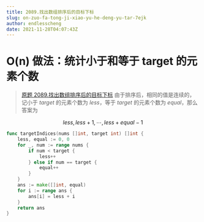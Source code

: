 ```yaml
---
title: 2089.找出数组排序后的目标下标
slug: on-zuo-fa-tong-ji-xiao-yu-he-deng-yu-tar-7ejk
author: endlesscheng
date: 2021-11-28T04:07:43Z
---
```

# O(n) 做法：统计小于和等于 target 的元素个数
 
> [原题 2089.找出数组排序后的目标下标](https://leetcode.cn/problems/find-target-indices-after-sorting-array)
由于排序后，相同的值是连续的，记小于 $\textit{target}$ 的元素个数为 $\textit{less}$，等于 $\textit{target}$ 的元素个数为 $\textit{equal}$，那么答案为

$$
\textit{less}, \textit{less}+1, \cdots, \textit{less}+\textit{equal}-1
$$

```go
func targetIndices(nums []int, target int) []int {
	less, equal := 0, 0
	for _, num := range nums {
		if num < target {
			less++
		} else if num == target {
			equal++
		}
	}
	ans := make([]int, equal)
	for i := range ans {
		ans[i] = less + i
	}
	return ans
}
```
